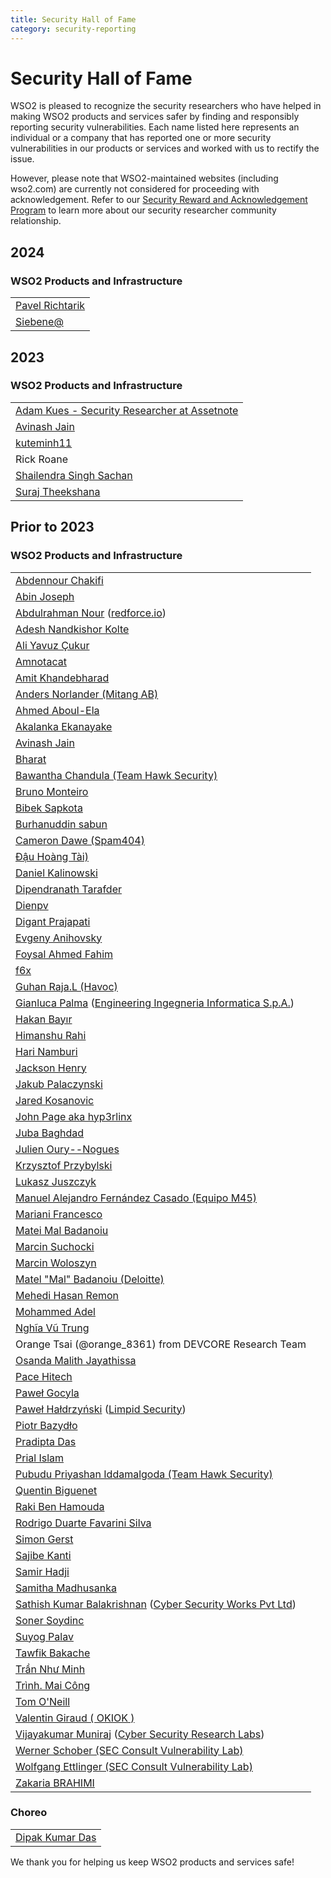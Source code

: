 ```yaml
---
title: Security Hall of Fame
category: security-reporting
---
```


# Security Hall of Fame

WSO2 is pleased to recognize the security researchers who have helped in making WSO2 products and services safer by 
finding and responsibly reporting security vulnerabilities. Each name listed here represents an individual or a company 
that has reported one or more security vulnerabilities in our products or services and worked with us to rectify the issue.

However, please note that WSO2-maintained websites (including wso2.com) are currently not considered for proceeding 
with acknowledgement. Refer to our [Security Reward and Acknowledgement Program](index.md) to learn more about our 
security researcher community relationship.

## 2024

### WSO2 Products and Infrastructure

|                                                                                          |
| :--------------------------------------------------------------------------------------- |
| [Pavel Richtarik](https://www.linkedin.com/in/pavel-richtarik-0b524974/)                     |
| [Siebene@](https://twitter.com/Siebene7)                       |



## 2023

### WSO2 Products and Infrastructure

|                                                                                          |
| :--------------------------------------------------------------------------------------- |
| [Adam Kues - Security Researcher at Assetnote](https://assetnote.io)                     |
| [Avinash Jain](https://www.linkedin.com/in/avinash-jain-54524678/)                       |
| [kuteminh11](#)                                                                          |
| Rick Roane                                                                               |
| [Shailendra Singh Sachan](https://www.linkedin.com/in/shailendra-singh-sachan-b8205b184) |
| [Suraj Theekshana](https://www.linkedin.com/in/suraj-theekshana-10171023a/)              |



## Prior to 2023

### WSO2 Products and Infrastructure

|                                                                                                                                        |
| :------------------------------------------------------------------------------------------------------------------------------------- |
| [Abdennour Chakifi](https://twitter.com/dazaii111)                                                                                     |
| [Abin Joseph](https://www.facebook.com/hacker.abin1337)                                                                                |
| [Abdulrahman Nour](https://twitter.com/aboodnour) ([redforce.io](https://redforce.io/))                                                |
| [Adesh Nandkishor Kolte](https://twitter.com/AdeshKolte)                                                                               |
| [Ali Yavuz Çukur](https://www.linkedin.com/in/ali-yavuz-%C3%A7ukur-44789418a)                                                          |
| [Amnotacat](https://hackerone.com/amnotacat)                                                                                           |
| [Amit Khandebharad](https://www.linkedin.com/in/amit-khandebharad-15a5651b7/)                                                          |
| [Anders Norlander (Mitang AB)](https://mitang.se/)                                                                                     |
| [Ahmed Aboul-Ela](https://twitter.com/aboul3la)                                                                                        |
| [Akalanka Ekanayake](https://www.facebook.com/ceo.akalanka)                                                                            |
| [Avinash Jain](https://www.linkedin.com/in/avinash-jain-54524678/)                                                                     |
| [Bharat](https://www.linkedin.com/in/mr-noob-9812a6172)                                                                                |
| [Bawantha Chandula (Team Hawk Security)](https://www.linkedin.com/in/bawanthachandula)                                                 |
| [Bruno Monteiro](https://www.linkedin.com/in/bruno-monteiro-4b926413a)                                                                 |
| [Bibek Sapkota](https://m.me/Sar00n)                                                                                                   |
| [Burhanuddin sabun](https://twitter.com/B19R8A14?t=ziw19FeMOKrKVsuUXpvL0A&s=09)                                                        |
| [Cameron Dawe (Spam404)](https://twitter.com/spam404online)                                                                            |
| [Đậu Hoàng Tài)](	https://twitter.com/taidh)                                                                                           |
| [Daniel Kalinowski](https://llamasbytes.com/)                                                                                          |
| [Dipendranath Tarafder](https://twitter.com/dip_tarafder)                                                                              |
| [Dienpv](#)                                                                                                                            |
| [Digant Prajapati](#)                                                                                                                  |
| [Evgeny Anihovsky](https://www.linkedin.com/in/evgeny-anihovsky-a1966456/)                                                             |
| [Foysal Ahmed Fahim](https://twitter.com/foysal1197)                                                                                   |
| [f6x](https://hackerone.com/f6x)                                                                                                       |
| [Guhan Raja.L (Havoc)](https://www.facebook.com/havocgwen)                                                                             |
| [Gianluca Palma](https://www.linkedin.com/in/piuppi) ([Engineering Ingegneria Informatica S.p.A.](https://www.eng.it/))                |
| [Hakan Bayır](https://tr.linkedin.com/in/hakan-bay%C4%B1r-290505b1)                                                                    |
| [Himanshu Rahi](https://www.facebook.com/himanshu.rahi.31)                                                                             |
| [Hari Namburi](https://www.linkedin.com/in/hari-namburi/)                                                                              |
| [Jackson Henry](https://twitter.com/JacksonHHax)                                                                                       |
| [Jakub Palaczynski](#)                                                                                                                 |
| [Jared Kosanovic](https://www.linkedin.com/in/jared-kosanovic-98671310a)                                                               |
| [John Page aka hyp3rlinx](#)                                                                                                           |
| [Juba Baghdad](https://twitter.com/jubabaghdad)                                                                                        |
| [Julien Oury--Nogues](https://fr.linkedin.com/in/julien-oury-nogues-a23186115/en)                                                      |
| [Krzysztof Przybylski](#)                                                                                                              |
| [Lukasz Juszczyk](#)                                                                                                                   |
| [Manuel Alejandro Fernández Casado (Equipo M45)](https://es.linkedin.com/in/malejandrofc)                                              |
| [Mariani Francesco](#)                                                                                                                 |
| [Matei Mal Badanoiu](#)                                                                                                                |
| [Marcin Suchocki](#)                                                                                                                   |
| [Marcin Woloszyn](#)                                                                                                                   |
| [Matel "Mal" Badanoiu (Deloitte)](#)                                                                                                   |
| [Mehedi Hasan Remon](http://twitter.com/mehedi1194)                                                                                    |
| [Mohammed Adel](https://www.facebook.com/xXalreshyxX)                                                                                  |
| [Nghĩa Vũ Trung](https://www.linkedin.com/in/nghia-vu-trung-45a144171/)                                                                |
| Orange Tsai (@orange_8361) from DEVCORE Research Team                                                                                  |
| [Osanda Malith Jayathissa](https://twitter.com/OsandaMalith)                                                                           |
| [Pace Hitech](http://pacehitech.com/)                                                                                                  |
| [Paweł Gocyla](#)                                                                                                                      |
| [Paweł Hałdrzyński](#) ([Limpid Security](https://limpidsecurity.pl/))                                                                 |
| [Piotr Bazydło](https://twitter.com/chudyPB)                                                                                           |
| [Pradipta Das](https://www.facebook.com/dasprodipto)                                                                                   |
| [Prial Islam](https://0xprial.com/)                                                                                                    |
| [Pubudu Priyashan Iddamalgoda (Team Hawk Security)](https://www.facebook.com/pubudu.priyashan.1)                                       |
| [Quentin Biguenet](#)                                                                                                                  |
| [Raki Ben Hamouda](https://www.linkedin.com/in/rakibha)                                                                                |
| [Rodrigo Duarte Favarini Silva](https://www.linkedin.com/in/rodrigofavarini/)                                                          |
| [Simon Gerst](https://github.com/intrigus-lgtm)                                                                                        |
| [Sajibe Kanti](https://twitter.com/Sajibekantibd)                                                                                      |
| [Samir Hadji](https://twitter.com/dz_samir)                                                                                            |
| [Samitha Madhusanka](https://www.linkedin.com/in/madhusanka-athapaththu-b4b936ab/)                                                     |
| [Sathish Kumar Balakrishnan](http://sathish.co.in/) ([Cyber Security Works Pvt Ltd](http://cybersecurityworks.com/))                   |
| [Soner Soydinc](#)                                                                                                                     |
| [Suyog Palav](https://medium.com/@suyogpalav/)                                                                                         |
| [Tawfik Bakache](https://twitter.com/di_0_zx)                                                                                          |
| [Trần Như Minh]()                                                                                                                      |
| [Trình. Mai Công](https://www.linkedin.com/in/trinh-mai-cong-94b4b0209/)                                                               |
| [Tom O'Neill](https://www.linkedin.com/in/the-tom-oneill)                                                                              |
| [Valentin Giraud ( OKIOK )](https://www.linkedin.com/in/valentin-giraud-762ab8ba/)                                                     |
| [Vijayakumar Muniraj](https://www.linkedin.com/in/vijaykumarmuniraj) ([Cyber Security Research Labs](https://cybersecurityworks.com/)) |
| [Werner Schober (SEC Consult Vulnerability Lab)](#)                                                                                    |
| [Wolfgang Ettlinger (SEC Consult Vulnerability Lab)](#)                                                                                |
| [Zakaria BRAHIMI](https://www.linkedin.com/in/zakaria-brahimi)                                                                         |


### Choreo

|                                                 |
| :---------------------------------------------- |
| [Dipak Kumar Das](https://twitter.com/d1pakdas) |

We thank you for helping us keep WSO2 products and services safe!